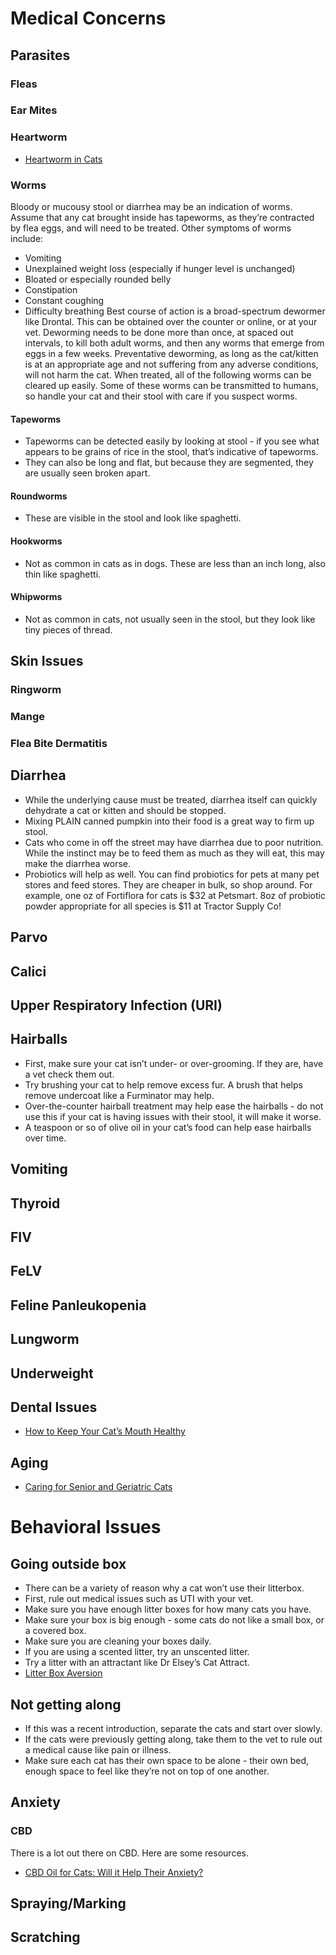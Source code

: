 # Medical Concerns
## Parasites
### Fleas
### Ear Mites
### Heartworm
* [Heartworm in Cats](https://www.catbehaviorassociates.com/heartworm-in-cats/)
### Worms
Bloody or mucousy stool or diarrhea may be an indication of worms. Assume that any cat brought inside has tapeworms, as they’re contracted by flea eggs, and will need to be treated. 
Other symptoms of worms include:
* Vomiting
* Unexplained weight loss (especially if hunger level is unchanged)
* Bloated or especially rounded belly
* Constipation
* Constant coughing
* Difficulty breathing
Best course of action is a broad-spectrum dewormer like Drontal. This can be obtained over the counter or online, or at your vet. Deworming needs to be done more than once, at spaced out intervals, to kill both adult worms, and then any worms that emerge from eggs in a few weeks. 
Preventative deworming, as long as the cat/kitten is at an appropriate age and not suffering from any adverse conditions, will not harm the cat. 
When treated, all of the following worms can be cleared up easily. 
Some of these worms can be transmitted to humans, so handle your cat and their stool with care if you suspect worms. 
#### Tapeworms
* Tapeworms can be detected easily by looking at stool - if you see what appears to be grains of rice in the stool, that’s indicative of tapeworms. 
* They can also be long and flat, but because they are segmented, they are usually seen broken apart. 
#### Roundworms
* These are visible in the stool and look like spaghetti. 
#### Hookworms
* Not as common in cats as in dogs. These are less than an inch long, also thin like spaghetti. 
#### Whipworms
* Not as common in cats, not usually seen in the stool, but they look like tiny pieces of thread. 
## Skin Issues
### Ringworm
### Mange
### Flea Bite Dermatitis
## Diarrhea
* While the underlying cause must be treated, diarrhea itself can quickly dehydrate a cat or kitten and should be stopped. 
* Mixing PLAIN canned pumpkin into their food is a great way to firm up stool. 
* Cats who come in off the street may have diarrhea due to poor nutrition. While the instinct may be to feed them as much as they will eat, this may make the diarrhea worse. 
* Probiotics will help as well. You can find probiotics for pets at many pet stores and feed stores. They are cheaper in bulk, so shop around. For example, one oz of Fortiflora for cats is $32 at Petsmart. 8oz of probiotic powder appropriate for all species is $11 at Tractor Supply Co!
## Parvo
## Calici
## Upper Respiratory Infection (URI)
## Hairballs
* First, make sure your cat isn’t under- or over-grooming. If they are, have a vet check them out. 
* Try brushing your cat to help remove excess fur. A brush that helps remove undercoat like a Furminator may help. 
* Over-the-counter hairball treatment may help ease the hairballs - do not use this if your cat is having issues with their stool, it will make it worse. 
* A teaspoon or so of olive oil in your cat’s food can help ease hairballs over time. 
## Vomiting
## Thyroid
## FIV
## FeLV
## Feline Panleukopenia
## Lungworm
## Underweight
## Dental Issues
* [How to Keep Your Cat’s Mouth Healthy](https://www.catbehaviorassociates.com/how-to-keep-your-cats-mouth-healthy/)
## Aging
* [Caring for Senior and Geriatric Cats](https://www.catbehaviorassociates.com/caring-for-senior-and-geriatric-cats/)

# Behavioral Issues
## Going outside box
* There can be a variety of reason why a cat won’t use their litterbox.
* First, rule out medical issues such as UTI with your vet.
* Make sure you have enough litter boxes for how many cats you have.
* Make sure your box is big enough - some cats do not like a small box, or a covered box. 
* Make sure you are cleaning your boxes daily. 
* If you are using a scented litter, try an unscented litter. 
* Try a litter with an attractant like Dr Elsey’s Cat Attract. 
* [Litter Box Aversion](hhttps://www.catbehaviorassociates.com/category/litter-box-101/cat-litter-box-aversion/)
## Not getting along
* If this was a recent introduction, separate the cats and start over slowly.
* If the cats were previously getting along, take them to the vet to rule out a medical cause like pain or illness. 
*  Make sure each cat has their own space to be alone - their own bed, enough space to feel like they’re not on top of one another. 
## Anxiety
### CBD
There is a lot out there on CBD. Here are some resources.

* [CBD Oil for Cats: Will it Help Their Anxiety?](https://www.wellnesspetfood.com/our-community/wellness-blog/cbd-oil-cats-will-it-help-their-anxiety)

## Spraying/Marking
## Scratching



